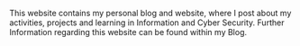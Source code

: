 This website contains my personal blog and website, where I post about my activities, projects and learning in Information and Cyber Security. Further Information regarding this website can be found within my Blog.
